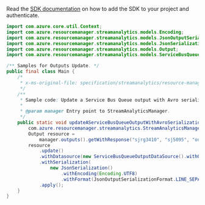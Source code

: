 Read the [SDK documentation](https://github.com/Azure/azure-sdk-for-java/blob/azure-resourcemanager-streamanalytics_1.0.0-beta.2/sdk/streamanalytics/azure-resourcemanager-streamanalytics/README.md) on how to add the SDK to your project and authenticate.

```java
import com.azure.core.util.Context;
import com.azure.resourcemanager.streamanalytics.models.Encoding;
import com.azure.resourcemanager.streamanalytics.models.JsonOutputSerializationFormat;
import com.azure.resourcemanager.streamanalytics.models.JsonSerialization;
import com.azure.resourcemanager.streamanalytics.models.Output;
import com.azure.resourcemanager.streamanalytics.models.ServiceBusQueueOutputDataSource;

/** Samples for Outputs Update. */
public final class Main {
    /*
     * x-ms-original-file: specification/streamanalytics/resource-manager/Microsoft.StreamAnalytics/stable/2020-03-01/examples/Output_Update_ServiceBusQueue.json
     */
    /**
     * Sample code: Update a Service Bus Queue output with Avro serialization.
     *
     * @param manager Entry point to StreamAnalyticsManager.
     */
    public static void updateAServiceBusQueueOutputWithAvroSerialization(
        com.azure.resourcemanager.streamanalytics.StreamAnalyticsManager manager) {
        Output resource =
            manager.outputs().getWithResponse("sjrg3410", "sj5095", "output3456", Context.NONE).getValue();
        resource
            .update()
            .withDatasource(new ServiceBusQueueOutputDataSource().withQueueName("differentQueueName"))
            .withSerialization(
                new JsonSerialization()
                    .withEncoding(Encoding.UTF8)
                    .withFormat(JsonOutputSerializationFormat.LINE_SEPARATED))
            .apply();
    }
}
```
